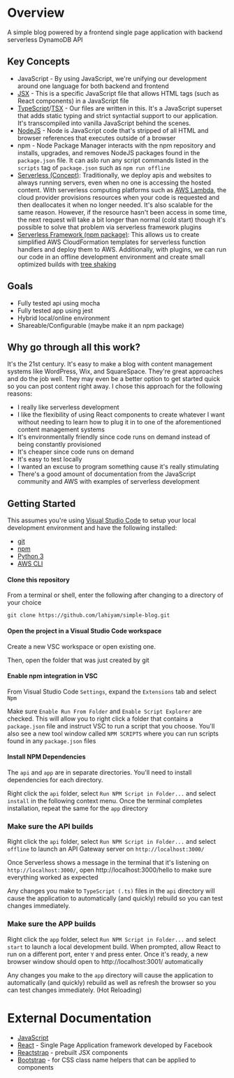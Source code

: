 # Overview
A simple blog powered by a frontend single page application with backend serverless DynamoDB API

## Key Concepts
- JavaScript - By using JavaScript, we're unifying our development around one language for both backend and frontend
- [JSX](https://reactjs.org/docs/introducing-jsx.html) - This is a specific JavaScript file that allows HTML tags 
(such as React components) in a JavaScript file
- [TypeScript](https://www.typescriptlang.org/docs/handbook/typescript-in-5-minutes.html)\/[TSX](https://www.typescriptlang.org/docs/handbook/jsx.html) - Our files are
written in this. It's a JavaScript superset that adds static typing and strict 
syntactial support to our application. It's transcompiled into vanilla JavaScript behind the scenes. 
- [NodeJS](https://nodejs.org/en/about/) - Node is JavaScript code that's stripped of all HTML and browser references that executes outside of a browser 
- npm - Node Package Manager interacts with the npm repository and installs, upgrades, and removes NodeJS packages found
 in the `package.json` file. It can aslo run any script commands listed in the `scripts` tag of `package.json` such as 
`npm run offline` 
- [Serverless (Concept)](https://serverless-stack.com/chapters/what-is-serverless.html): Traditionally, we deploy apis
and websites to always running servers, even when no one is accessing the hosted content. With serverless computing 
platforms such as [AWS Lambda](https://aws.amazon.com/lambda/), the cloud provider provisions resources when your 
code is requested and then deallocates it when no longer needed. It's also scalable for the same reason.
However, if the resource hasn't been access in some time, the next request will take a bit longer than normal 
(cold start) though it's possible to solve that problem via serverless framework plugins
- [Serverless Framework (npm package)](https://serverless.com/framework/docs/providers/aws/guide/intro/): This allows us
to create simplified AWS CloudFormation templates for serverless function handlers and deploy them to AWS. 
Additionally, with plugins, we can run our code in an offline development environment and create small optimized builds
with [tree shaking](https://webpack.js.org/guides/tree-shaking/) 

## Goals
- Fully tested api using mocha
- Fully tested app using jest
- Hybrid local/online environment
- Shareable/Configurable (maybe make it an npm package)

## Why go through all this work?
It's the 21st century. It's easy to make a blog with content management systems like WordPress, Wix, and SquareSpace.
They're great approaches and do the job well. They may even be a better option to get started quick so you can post 
content right away. I chose this approach for the following reasons:
- I really like serverless development
- I like the flexibility of using React components to create whatever I want without needing to learn how to plug it in
to one of the aforementioned content management systems  
- It's environmentally friendly since code runs on demand instead of being constantly provisioned 
- It's cheaper since code runs on demand
- It's easy to test locally
- I wanted an excuse to program something cause it's really stimulating
- There's a good amount of documentation from the JavaScript community and AWS with examples of serverless development

## Getting Started
This assumes you're using [Visual Studio Code](https://code.visualstudio.com/Download) to setup your local development 
environment and have the following installed:
- [git](https://git-scm.com/book/en/v2/Getting-Started-Installing-Git)
- [npm](https://www.npmjs.com/get-npm)
- [Python 3](https://www.python.org/downloads/)
- [AWS CLI](https://docs.aws.amazon.com/cli/latest/userguide/cli-chap-install.html)

#### Clone this repository
From a terminal or shell, enter the following after changing to a directory of your choice
```shell script
git clone https://github.com/lahiyam/simple-blog.git
```

#### Open the project in a Visual Studio Code workspace
Create a new VSC workspace or open existing one.  

Then, open the folder that was just created by git

#### Enable npm integration in VSC
From Visual Studio Code `Settings`, expand the `Extensions` tab and select `Npm`

Make sure `Enable Run From Folder` and `Enable Script Explorer` are checked. This will allow you to right click a folder
that contains a `package.json` file and instruct VSC to run a script that you choose. You'll also see a new tool window
called `NPM SCRIPTS` where you can run scripts found in any `package.json` files

#### Install NPM Dependencies
The `api` and `app` are in separate directories. You'll need to install dependencies for each directory.

Right click the `api` folder, select `Run NPM Script in Folder...` and select `install` in the following context menu.
Once the terminal completes installation, repeat the same for the `app` directory

### Make sure the API builds
Right click the `api` folder, select `Run NPM Script in Folder...` and select `offline` to launch an API Gateway server 
on `http://localhost:3000/`

Once Serverless shows a message in the terminal that it's listening on `http://localhost:3000/`, open 
http://localhost:3000/hello to make sure everything worked as expected

Any changes you make to `TypeScript (.ts)` files in the `api` directory will cause the application to automatically 
(and quickly) rebuild so you can test changes immediately.

### Make sure the APP builds
Right click the `app` folder, select `Run NPM Script in Folder...` and select `start` to launch a local development 
build. When prompted, allow React to run on a different port, enter `Y` and press enter.
Once it's ready, a new browser window should open to http://localhost:3001/ automatically

Any changes you make to the `app` directory will cause the application to automatically 
(and quickly) rebuild as well as refresh the browser so you can test changes immediately. (Hot Reloading)

# External Documentation
- [JavaScript](https://developer.mozilla.org/en-US/docs/Web/JavaScript)
- [React](https://reactjs.org/docs/) - Single Page Application framework developed by Facebook
- [Reactstrap](https://reactstrap.github.io/components) - prebuilt JSX components
- [Bootstrap](https://getbootstrap.com/docs/4.4/layout/overview/) - for CSS class name helpers that can be applied to components